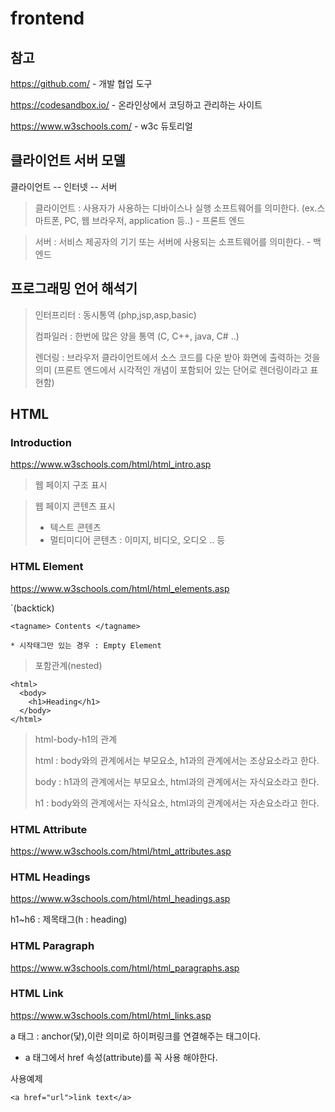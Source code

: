 # frontend

## 참고 

https://github.com/ - 개발 협업 도구 

https://codesandbox.io/ - 온라인상에서 코딩하고 관리하는 사이트 

https://www.w3schools.com/ - w3c 듀토리얼

## 클라이언트 서버 모델

클라이언트 -- 인터넷 -- 서버   
<a href="/D:\jisung\img\1920px-Client-server-model.svg.png"> </a>


> 클라이언트 : 사용자가 사용하는 디바이스나 실행 소프트웨어를 의미한다.   (ex.스마트폰, PC, 웹 브라우저, application 등..) - 프론트 엔드

> 서버 : 서비스 제공자의 기기 또는 서버에 사용되는 소프트웨어를 의미한다. - 백엔드


## 프로그래밍 언어 해석기

> 인터프리터 : 동시통역 (php,jsp,asp,basic)
>
> 컴파일러 : 한번에 많은 양을 통역 (C, C++, java, C# ..)
>
> 렌더링 : 브라우저 클라이언트에서 소스 코드를 다운 받아 화면에 출력하는 것을 의미 (프론트 엔드에서 시각적인 개념이 포함되어 있는 단어로 렌더링이라고 표현함) 


## HTML

### Introduction

https://www.w3schools.com/html/html_intro.asp

> 웹 페이지 구조 표시

> 웹 페이지 콘텐츠 표시 
> - 텍스트 콘텐츠
> - 멀티미디어 콘텐츠 : 이미지, 비디오, 오디오 .. 등

### HTML Element

https://www.w3schools.com/html/html_elements.asp


`(backtick)
```
<tagname> Contents </tagname>

* 시작태그만 있는 경우 : Empty Element
```

> 포함관계(nested)
```
<html> 
  <body>
    <h1>Heading</h1>
  </body>
</html>
```

> html-body-h1의 관계
> 
> html : body와의 관계에서는 부모요소, h1과의 관계에서는 조상요소라고 한다.
> 
> body : h1과의 관계에서는 부모요소, html과의 관계에서는 자식요소라고 한다.
> 
> h1 : body와의 관계에서는 자식요소, html과의 관계에서는 자손요소라고 한다.


### HTML Attribute

https://www.w3schools.com/html/html_attributes.asp


### HTML Headings

https://www.w3schools.com/html/html_headings.asp

h1~h6 : 제목태그(h : heading)

### HTML Paragraph

https://www.w3schools.com/html/html_paragraphs.asp

### HTML Link

https://www.w3schools.com/html/html_links.asp

a 태그 : anchor(닻),이란 의미로 하이퍼링크를 연결해주는 태그이다.
 - a 태그에서 href 속성(attribute)를 꼭 사용 해야한다. 

사용예제
```
<a href="url">link text</a>
```
